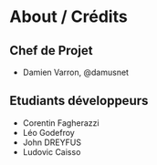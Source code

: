 # About / Crédits

## Chef de Projet

  - Damien Varron, @damusnet
  
## Etudiants développeurs

  - Corentin Fagherazzi
  - Léo Godefroy 
  - John DREYFUS
  - Ludovic Caisso